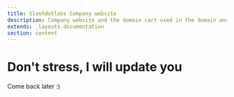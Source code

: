 ```yaml
---
title: Slashdotlabs Company website
description: Company website and the domain cart used in the domain and hosting selling
extends: _layouts.documentation
section: content
---
```


# Don't stress, I will update you

Come back later :)
